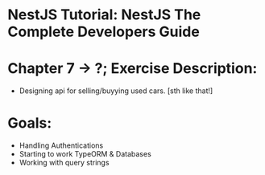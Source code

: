 # NestJS Tutorial: NestJS The Complete Developers Guide
  
# Chapter 7 -> ?; Exercise  Description:
  * Designing api for selling/buyying used cars. [sth like that!]

# Goals:
  * Handling Authentications
  * Starting to work TypeORM & Databases
  * Working with query strings